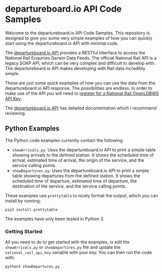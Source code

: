 # departureboard.io API Code Samples
Welcome to the departureboard.io API Code Samples. This repository is designed to give you some very simple examples of how you can quickly start using the departureboard.io API with minimal code.

The [departureboard.io API](https://api.departureboard.io/#introduction) provides a RESTful interface to access the National Rail Enquiries Darwin Data Feeds. The official National Rail API is a legacy SOAP API, which can be very complex and difficult to develop with. The departureboard.io API makes developing with Rail data incredibly simple.

These are just some quick examples of how you can use the data from the departureboard.io API response. The possibilities are endless. In order to make use of the API you will need to [register for a National Rail OpenLDBWS API Key](http://realtime.nationalrail.co.uk/OpenLDBWSRegistration/).

The [departureboard.io API](https://api.departureboard.io/#introduction) has detailed documentation which I recommend reviewing.

## Python Examples
The Python code examples currently contain the following:

* `showArrivals.py`: Uses the departureboard.io API to print a simple table showing arrivals to the defined station. It shows the scheduled time of arrival, estimated time of arrival, the origin of the service, and the service calling points.
* `showDepartures.py`: Uses the departureboard.io API to print a simple table showing departures from the defined station. It shows the scheduled time of departure, estimated time of departure, the destination of the service, and the service calling points.

These examples use `prettytable` to nicely format the output, which you can install by running:

```
pip3 install prettytable
```

The examples have only been tested in Python 3.

### Getting Started
All you need to do to get started with the examples, is edit the `showArrivals.py` or `showDepartures.py` file and update the `national_rail_api_key` variable with your key. You can then run the code with:

```
python3 showDepartures.py
```